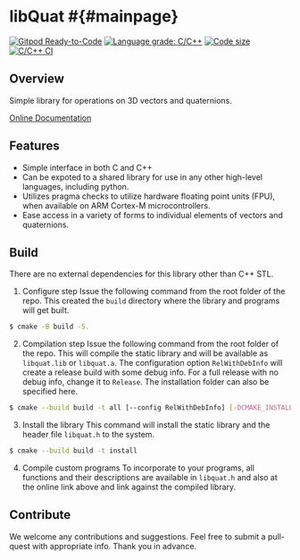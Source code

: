# libQuat #{#mainpage}
<!-- the suffix in the above line is required for doxygen to consider this as the index page of the generated documentation site -->

[![Gitpod Ready-to-Code](https://img.shields.io/badge/Gitpod-Ready--to--Code-blue?logo=gitpod)](https://gitpod.io/#https://github.com/kvedala/libquat)
[![Language grade: C/C++](https://img.shields.io/lgtm/grade/cpp/g/kvedala/libquat.svg?logo=lgtm&logoWidth=18)](https://lgtm.com/projects/g/kvedala/libquat/context:cpp) 
[![Code size](https://img.shields.io/github/languages/code-size/kvedala/libquat?color=red&style=flat-square)](https://github.com/kvedala/libquat)
[![C/C++ CI](https://github.com/kvedala/libquat/workflows/C/C++%20CI/badge.svg)](https://github.com/kvedala/libquat/actions?query=workflow%3A%22C%2FC%2B%2B+CI%22)

## Overview
Simple library for operations on 3D vectors and quaternions.

[Online Documentation](https://kvedala.github.io/libquat)

## Features 
* Simple interface in both C and C++
* Can be expoted to a shared library for use in any other high-level languages, including python. 
* Utilizes pragma checks to utilize hardware floating point units (FPU), when available on ARM Cortex-M microcontrollers.
* Ease access in a variety of forms to individual elements of vectors and quaternions.

## Build
There are no external dependencies for this library other than C++ STL. 
1. Configure step
Issue the following command from the root folder of the repo. This created the `build` directory where the library and programs will get built.
```sh
$ cmake -B build -S.
```
2. Compilation step
Issue the following command from the root folder of the repo. This will compile the static library and will be available as `libquat.lib` or `libquat.a`. The configuration option `RelWithDebInfo` will create a release build with some debug info. For a full release with no debug info, change it to `Release`. The installation folder can also be specified here. 
```sh
$ cmake --build build -t all [--config RelWithDebInfo] [-DCMAKE_INSTALL_PREFIX=/opt/local]
```
3. Install the library
This command will install the static library and the header file `libquat.h` to the system. 
```sh
$ cmake --build build -t install
```
4. Compile custom programs
To incorporate to your programs, all functions and their descriptions are available in `libquat.h` and also at the online link above and link against the compiled library.

## Contribute
We welcome any contributions and suggestions. Feel free to submit a pull-quest with appropriate info. Thank you in advance.
